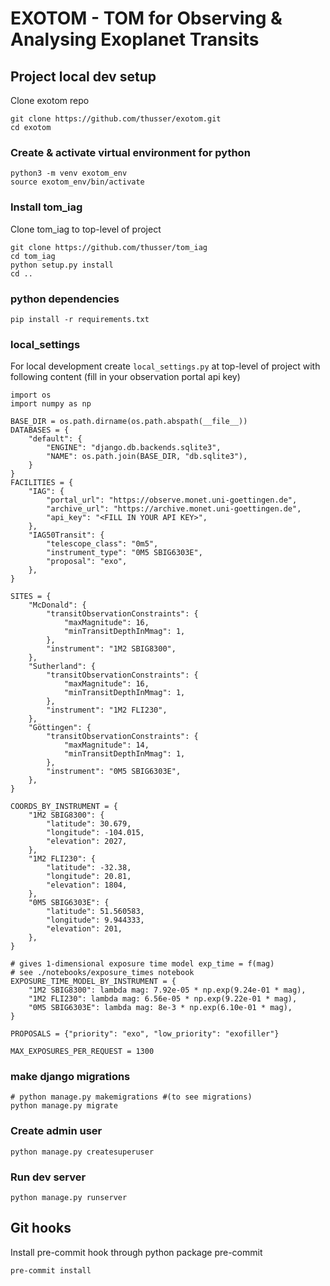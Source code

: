 # EXOTOM - TOM for Observing & Analysing Exoplanet Transits

## Project local dev setup
Clone exotom repo
```
git clone https://github.com/thusser/exotom.git
cd exotom
```

### Create & activate virtual environment for python
```
python3 -m venv exotom_env
source exotom_env/bin/activate
```

### Install tom_iag

Clone tom_iag to top-level of project
```
git clone https://github.com/thusser/tom_iag
cd tom_iag
python setup.py install
cd ..
```

### python dependencies
```
pip install -r requirements.txt
```

### local_settings
For local development create `local_settings.py` at top-level of project with following content (fill in your observation portal api key)
```
import os
import numpy as np

BASE_DIR = os.path.dirname(os.path.abspath(__file__))
DATABASES = {
    "default": {
        "ENGINE": "django.db.backends.sqlite3",
        "NAME": os.path.join(BASE_DIR, "db.sqlite3"),
    }
}
FACILITIES = {
    "IAG": {
        "portal_url": "https://observe.monet.uni-goettingen.de",
        "archive_url": "https://archive.monet.uni-goettingen.de",
        "api_key": "<FILL IN YOUR API KEY>",
    },
    "IAG50Transit": {
        "telescope_class": "0m5",
        "instrument_type": "0M5 SBIG6303E",
        "proposal": "exo",
    },
}

SITES = {
    "McDonald": {
        "transitObservationConstraints": {
            "maxMagnitude": 16,
            "minTransitDepthInMmag": 1,
        },
        "instrument": "1M2 SBIG8300",
    },
    "Sutherland": {
        "transitObservationConstraints": {
            "maxMagnitude": 16,
            "minTransitDepthInMmag": 1,
        },
        "instrument": "1M2 FLI230",
    },
    "Göttingen": {
        "transitObservationConstraints": {
            "maxMagnitude": 14,
            "minTransitDepthInMmag": 1,
        },
        "instrument": "0M5 SBIG6303E",
    },
}

COORDS_BY_INSTRUMENT = {
    "1M2 SBIG8300": {
        "latitude": 30.679,
        "longitude": -104.015,
        "elevation": 2027,
    },
    "1M2 FLI230": {
        "latitude": -32.38,
        "longitude": 20.81,
        "elevation": 1804,
    },
    "0M5 SBIG6303E": {
        "latitude": 51.560583,
        "longitude": 9.944333,
        "elevation": 201,
    },
}

# gives 1-dimensional exposure time model exp_time = f(mag)
# see ./notebooks/exposure_times notebook
EXPOSURE_TIME_MODEL_BY_INSTRUMENT = {
    "1M2 SBIG8300": lambda mag: 7.92e-05 * np.exp(9.24e-01 * mag),
    "1M2 FLI230": lambda mag: 6.56e-05 * np.exp(9.22e-01 * mag),
    "0M5 SBIG6303E": lambda mag: 8e-3 * np.exp(6.10e-01 * mag),
}

PROPOSALS = {"priority": "exo", "low_priority": "exofiller"}

MAX_EXPOSURES_PER_REQUEST = 1300
```

### make django migrations
```
# python manage.py makemigrations #(to see migrations)
python manage.py migrate
```

### Create admin user
```
python manage.py createsuperuser
```

### Run dev server
```
python manage.py runserver
```

## Git hooks

Install pre-commit hook through python package pre-commit
```
pre-commit install
```
